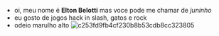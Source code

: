 - oi, meu nome é **Elton Belotti** mas voce pode me chamar de *juninho*
- eu gosto de jogos hack in slash, gatos e rock
- odeio marulho alto
![c253fd9fb4cf230b8b53cdb8cc323805](https://github.com/user-attachments/assets/20c5cb4c-5493-4282-b512-8325b6433e89)
